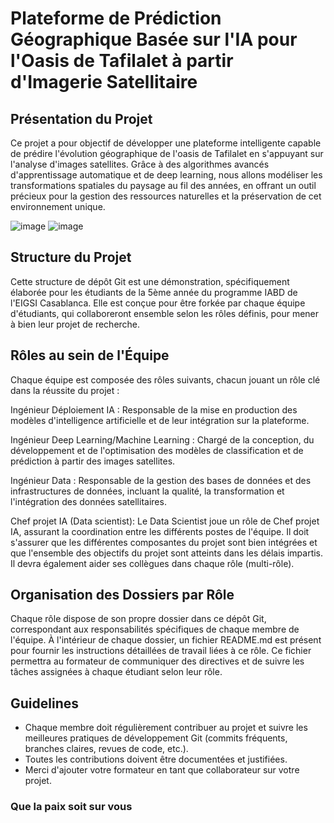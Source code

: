 
# Plateforme de Prédiction Géographique Basée sur l'IA pour l'Oasis de Tafilalet à partir d'Imagerie Satellitaire

## Présentation du Projet

Ce projet a pour objectif de développer une plateforme intelligente capable de prédire l'évolution géographique de l'oasis de Tafilalet en s'appuyant sur l'analyse d'images satellites. Grâce à des algorithmes avancés d'apprentissage automatique et de deep learning, nous allons modéliser les transformations spatiales du paysage au fil des années, en offrant un outil précieux pour la gestion des ressources naturelles et la préservation de cet environnement unique.

![image](https://github.com/user-attachments/assets/02a40a6f-ebe5-4434-bc9e-b75505bd1a8a)
![image](https://github.com/user-attachments/assets/45a96f07-b34c-4b16-9f30-50059e4637b8)



## Structure du Projet

Cette structure de dépôt Git est une démonstration, spécifiquement élaborée pour les étudiants de la 5ème année du programme IABD de l'EIGSI Casablanca. Elle est conçue pour être forkée par chaque équipe d'étudiants, qui collaboreront ensemble selon les rôles définis, pour mener à bien leur projet de recherche.


## Rôles au sein de l'Équipe
Chaque équipe est composée des rôles suivants, chacun jouant un rôle clé dans la réussite du projet :

Ingénieur Déploiement IA : Responsable de la mise en production des modèles d'intelligence artificielle et de leur intégration sur la plateforme.

Ingénieur Deep Learning/Machine Learning : Chargé de la conception, du développement et de l'optimisation des modèles de classification et de prédiction à partir des images satellites.

Ingénieur Data : Responsable de la gestion des bases de données et des infrastructures de données, incluant la qualité, la transformation et l'intégration des données satellitaires.

Chef projet IA (Data scientist): Le Data Scientist joue un rôle de Chef projet IA, assurant la coordination entre les différents postes de l'équipe. Il doit s'assurer que les différentes composantes du projet sont bien intégrées et que l'ensemble des objectifs du projet sont atteints dans les délais impartis.  Il devra également aider ses collègues dans chaque rôle (multi-rôle).


## Organisation des Dossiers par Rôle
Chaque rôle dispose de son propre dossier dans ce dépôt Git, correspondant aux responsabilités spécifiques de chaque membre de l'équipe. À l'intérieur de chaque dossier, un fichier README.md est présent pour fournir les instructions détaillées de travail liées à ce rôle. Ce fichier permettra au formateur de communiquer des directives et de suivre les tâches assignées à chaque étudiant selon leur rôle.

## Guidelines

- Chaque membre doit régulièrement contribuer au projet et suivre les meilleures pratiques de développement Git (commits fréquents, branches claires, revues de code, etc.).
- Toutes les contributions doivent être documentées et justifiées.
- Merci d'ajouter votre formateur en tant que collaborateur sur votre projet.
   
### Que la paix soit sur vous
